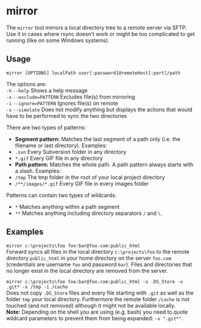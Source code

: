 mirror
======

The `mirror` tool mirrors a local directory tree to a remote server via SFTP. Use it in cases where rsync doesn't work or might be too complicated to get running (like on some Windows systems).


Usage
-----
`mirror [OPTIONS] localPath user[:password]@remoteHost[:port]/path`


The options are:  
`-h` `--help` Shows a help message  
`-x` `--exclude=PATTERN` Excludes file(s) from mirroring  
`-i` `--ignore=PATTERN` Ignores file(s) on remote  
`-s` `--simulate` Does not modify anything but displays the actions that would have to be performed to sync the two directories

There are two types of patterns:

* **Segment pattern:** Matches the last segment of a path only (i.e. the filename or last directory). Examples:
 * `.svn` Every Subversion folder in any directory
 * `*.gif` Every GIF file in any directory
* **Path pattern:** Matches the whole path. A path pattern always starts with a slash. Examples:
 * `/tmp` The tmp folder in the root of your local project directory
 * `/**/images/*.gif` Every GIF file in every images folder

Patterns can contain two types of wildcards:

* `*` Matches anything within a path segment
* `**` Matches anything including directory separators `/` and `\`.

Examples
--------
`mirror c:\projects\foo foo:bar@foo.com:public_html`  
Forward syncs all files in the local directory `c:\projects\foo` to the remote directory `public_html` in your home directory on the server `foo.com` (credentials are username `foo` and password `bar`). Files and directories that no longer exist in the local directory are removed from the server.

`mirror c:\projects\foo foo:bar@foo.com:public_html -x .DS_Store -x .git* -x /tmp -i /cache`  
Does not copy `.DS_Store` files and every file starting with `.git` as well as the folder `tmp` your local directory. Furthermore the remote folder `/cache` is not touched (and not removed) although it might not be available locally.  
**Note:** Depending on the shell you are using (e.g. bash) you need to quote wildcard parameters to prevent them from being expanded: `-x ".git*"`.
